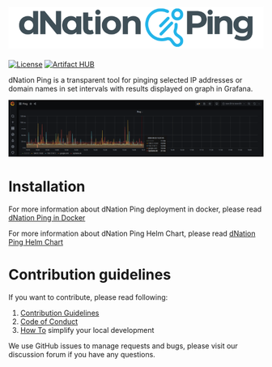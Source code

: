 ![alt text](images/dNPing_logo.png "dNation Ping logo")
-

[![License](https://img.shields.io/badge/License-Apache%202.0-blue.svg)](https://opensource.org/licenses/Apache-2.0)
[![Artifact HUB](https://img.shields.io/endpoint?url=https://artifacthub.io/badge/repository/dnationcloud)](https://artifacthub.io/packages/search?repo=dnationcloud)

dNation Ping is a transparent tool for pinging selected IP addresses or domain names in set intervals with results displayed on graph in Grafana.

![alt text](images/ping_grafana_screenshot.png "dNation Ping GUI")

# Installation

For more information about dNation Ping deployment in docker, please read [dNation Ping in Docker](docker/README.md)

For more information about dNation Ping Helm Chart, please read [dNation Ping Helm Chart](chart/README.md)

# Contribution guidelines

If you want to contribute, please read following:
1. [Contribution Guidelines](CONTRIBUTING.md)
1. [Code of Conduct](CODE_OF_CONDUCT.md)
1. [How To](helpers/README.md) simplify your local development

We use GitHub issues to manage requests and bugs, please visit our discussion forum if you have any questions.














